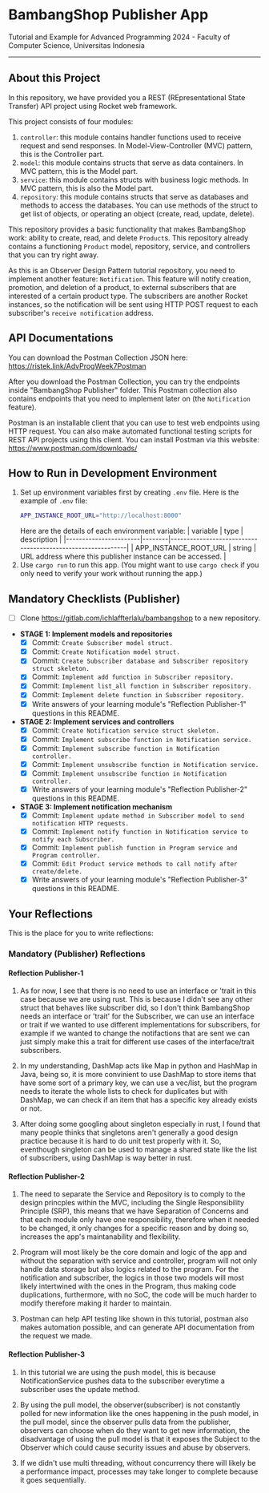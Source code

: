 # BambangShop Publisher App
Tutorial and Example for Advanced Programming 2024 - Faculty of Computer Science, Universitas Indonesia

---

## About this Project
In this repository, we have provided you a REST (REpresentational State Transfer) API project using Rocket web framework.

This project consists of four modules:
1.  `controller`: this module contains handler functions used to receive request and send responses.
    In Model-View-Controller (MVC) pattern, this is the Controller part.
2.  `model`: this module contains structs that serve as data containers.
    In MVC pattern, this is the Model part.
3.  `service`: this module contains structs with business logic methods.
    In MVC pattern, this is also the Model part.
4.  `repository`: this module contains structs that serve as databases and methods to access the databases.
    You can use methods of the struct to get list of objects, or operating an object (create, read, update, delete).

This repository provides a basic functionality that makes BambangShop work: ability to create, read, and delete `Product`s.
This repository already contains a functioning `Product` model, repository, service, and controllers that you can try right away.

As this is an Observer Design Pattern tutorial repository, you need to implement another feature: `Notification`.
This feature will notify creation, promotion, and deletion of a product, to external subscribers that are interested of a certain product type.
The subscribers are another Rocket instances, so the notification will be sent using HTTP POST request to each subscriber's `receive notification` address.

## API Documentations

You can download the Postman Collection JSON here: https://ristek.link/AdvProgWeek7Postman

After you download the Postman Collection, you can try the endpoints inside "BambangShop Publisher" folder.
This Postman collection also contains endpoints that you need to implement later on (the `Notification` feature).

Postman is an installable client that you can use to test web endpoints using HTTP request.
You can also make automated functional testing scripts for REST API projects using this client.
You can install Postman via this website: https://www.postman.com/downloads/

## How to Run in Development Environment
1.  Set up environment variables first by creating `.env` file.
    Here is the example of `.env` file:
    ```bash
    APP_INSTANCE_ROOT_URL="http://localhost:8000"
    ```
    Here are the details of each environment variable:
    | variable              | type   | description                                                |
    |-----------------------|--------|------------------------------------------------------------|
    | APP_INSTANCE_ROOT_URL | string | URL address where this publisher instance can be accessed. |
2.  Use `cargo run` to run this app.
    (You might want to use `cargo check` if you only need to verify your work without running the app.)

## Mandatory Checklists (Publisher)
-   [ ] Clone https://gitlab.com/ichlaffterlalu/bambangshop to a new repository.
-   **STAGE 1: Implement models and repositories**
    -   [X] Commit: `Create Subscriber model struct.`
    -   [X] Commit: `Create Notification model struct.`
    -   [X] Commit: `Create Subscriber database and Subscriber repository struct skeleton.`
    -   [X] Commit: `Implement add function in Subscriber repository.`
    -   [X] Commit: `Implement list_all function in Subscriber repository.`
    -   [X] Commit: `Implement delete function in Subscriber repository.`
    -   [X] Write answers of your learning module's "Reflection Publisher-1" questions in this README.
-   **STAGE 2: Implement services and controllers**
    -   [X] Commit: `Create Notification service struct skeleton.`
    -   [X] Commit: `Implement subscribe function in Notification service.`
    -   [X] Commit: `Implement subscribe function in Notification controller.`
    -   [X] Commit: `Implement unsubscribe function in Notification service.`
    -   [X] Commit: `Implement unsubscribe function in Notification controller.`
    -   [X] Write answers of your learning module's "Reflection Publisher-2" questions in this README.
-   **STAGE 3: Implement notification mechanism**
    -   [X] Commit: `Implement update method in Subscriber model to send notification HTTP requests.`
    -   [X] Commit: `Implement notify function in Notification service to notify each Subscriber.`
    -   [X] Commit: `Implement publish function in Program service and Program controller.`
    -   [X] Commit: `Edit Product service methods to call notify after create/delete.`
    -   [X] Write answers of your learning module's "Reflection Publisher-3" questions in this README.

## Your Reflections
This is the place for you to write reflections:

### Mandatory (Publisher) Reflections

#### Reflection Publisher-1
1. As for now, I see that there is no need to use an interface or 'trait in this case because we are using rust. This is because I didn't see any other struct that behaves like subscriber did, so I don't think BambangShop needs an interface or 'trait' for the Subscriber, we can use an interface or trait if we wanted to use different implementations for subscribers, for example if we wanted to change the notifactions that are sent we can just simply make this a trait for different use cases of the interface/trait subscribers.

2. In my understanding, DashMap acts like Map in python and HashMap in Java, being so, it is more convinient to use DashMap to store items that have some sort of a primary key, we can use a vec/list, but the program needs to iterate the whole lists to check for duplicates but with DashMap, we can check if an item that has a specific key already exists or not.

3. After doing some googling about singleton especially in rust, I found that many people thinks that singletons aren't generally a good design practice because it is hard to do unit test properly with it. So, eventhough singleton can be used to manage a shared state like the list of subscribers, using DashMap is way better in rust.

#### Reflection Publisher-2

1. The need to separate the Service and Repository is to comply to the design princples within the MVC, including the Single Responsibility Principle (SRP), this means that we have Separation of Concerns and that each module only have one responsibility, therefore when it needed to be changed, it only changes for a specific reason and by doing so, increases the app's maintanability and flexibility.

2. Program will most likely be the core domain and logic of the app and without the separation with service and controller, program will not only handle data storage but also logics related to the program. For the notification and subscriber, the logics in those two models will most likely intertwined with the ones in the Program, thus making code duplications, furthermore, with no SoC, the code will be much harder to modify therefore making it harder to maintain.

3. Postman can help API testing like shown in this tutorial, postman also makes automation possible, and can generate API documentation from the request we made. 
#### Reflection Publisher-3

1. In this tutorial we are using the push model, this is because NotificationService pushes data to the subscriber everytime a subscriber uses the update method.

2. By using the pull model, the observer(subscriber) is not constantly polled for new information like the ones happening in the push model, in the pull model, since the observer pulls data from the publisher, observers can choose when do they want to get new information, the disadvantage of using the pull model is that it exposes the Subject to the Observer which could cause security issues and abuse by observers.

3. If we didn't use multi threading, without concurrency there will likely be a performance impact, processes may take longer to complete because it goes sequentially.